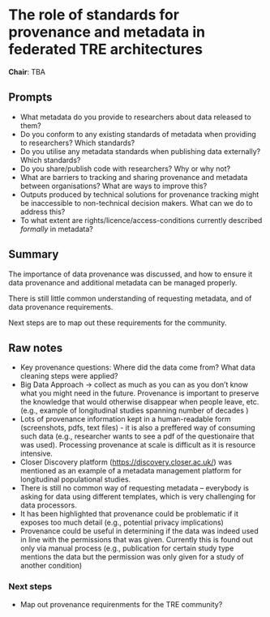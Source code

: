 # The role of standards for provenance and metadata in federated TRE architectures

**Chair**: TBA

## Prompts

- What metadata do you provide to researchers about data released to them?
- Do you conform to any existing standards of metadata when providing to researchers? Which standards?
- Do you utilise any metadata standards when publishing data externally? Which standards?
- Do you share/publish code with researchers? Why or why not?
- What are barriers to tracking and sharing provenance and metadata between organisations? What are ways to improve this?
- Outputs produced by technical solutions for provenance tracking might be inaccessible to non-technical decision makers. What can we do to address this?
- To what extent are rights/licence/access-conditions currently described _formally_ in metadata?

## Summary

The importance of data provenance was discussed, and how to ensure it data provenance and additional metadata can be managed properly.

There is still little common understanding of requesting metadata, and of data provenance requirements.

Next steps are to map out these requirements for the community.

## Raw notes

- Key provenance questions: Where did the data come from? What data cleaning steps were applied?
- Big Data Approach -> collect as much as you can as you don’t know what you might need in the future. Provenance is important to preserve the knowledge that would otherwise disappear when people leave, etc. (e.g., example of longitudinal studies spanning number of decades )
- Lots of provenance information kept in a human-readable form (screenshots, pdfs, text files) - it is also a preffered way of consuming such data (e.g., researcher wants to see a pdf of the questionaire that was used). Processing provenance at scale is difficult as it is resource intensive.
- Closer Discovery platform (https://discovery.closer.ac.uk/) was mentioned as an example of a metadata management platform for longitudinal populational studies.
- There is still no common way of requesting metadata – everybody is asking for data using different templates, which is very challenging for data processors.
- It has been highlighted that provenance could be problematic if it exposes too much detail (e.g., potential privacy implications)
- Provenance could be useful in determining if the data was indeed used in line with the permissions that was given. Currently this is found out only via manual process (e.g., publication for certain study type mentions the data but the permission was only given for a study of another condition)

### Next steps

- Map out provenance requirenments for the TRE community?
